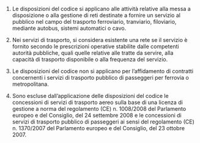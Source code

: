 1. Le disposizioni del codice si applicano alle attività relative alla messa a disposizione o alla gestione di reti destinate a fornire un servizio al pubblico nel campo del trasporto ferroviario, tranviario, filoviario, mediante autobus, sistemi automatici o cavo.

2. Nei servizi di trasporto, si considera esistente una rete se il servizio è fornito secondo le prescrizioni operative stabilite dalle competenti autorità pubbliche, quali quelle relative alle tratte da servire, alla capacità di trasporto disponibile o alla frequenza del servizio.

3. Le disposizioni del codice non si applicano per l’affidamento di contratti concernenti i servizi di trasporto pubblico di passeggeri per ferrovia o metropolitana.
 
4. Sono escluse dall’applicazione delle disposizioni del codice le concessioni di servizi di trasporto aereo sulla base di una licenza di gestione a norma del regolamento (CE) n. 1008/2008 del Parlamento europeo e del Consiglio, del 24 settembre 2008 e le concessioni di servizi di trasporto pubblico di passeggeri ai sensi del regolamento (CE) n. 1370/2007 del Parlamento europeo e del Consiglio, del 23 ottobre 2007.
